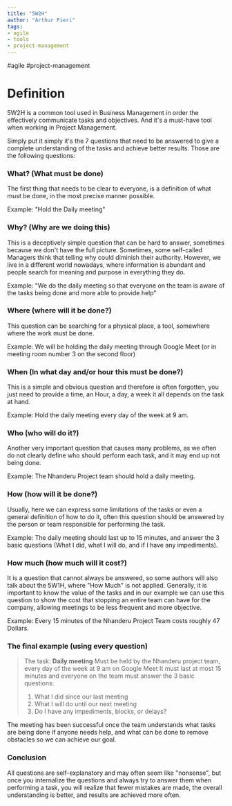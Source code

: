 ```yaml
---
title: "5W2H"
author: "Arthur Pieri"
tags: 
- agile
- tools
- project-management
---
```

#agile #project-management 
# Definition
5W2H is a common tool used in Business Management in order the effectively communicate tasks and objectives. And it's a must-have tool when working in Project Management.

Simply put it simply it's the 7 questions that need to be answered to give a complete understanding of the tasks and achieve better results. Those are the following questions:

### What? (What must be done)
The first thing that needs to be clear to everyone, is a definition of what must be done, in the most precise manner possible.

Example: "Hold the Daily meeting"

### Why? (Why are we doing this)
This is a deceptively simple question that can be hard to answer, sometimes because we don't have the full picture. Sometimes, some self-called Managers think that telling why could diminish their authority. However, we live in a different world nowadays, where information is abundant and people search for meaning and purpose in everything they do.

Example: "We do the daily meeting so that everyone on the team is aware of the tasks being done and more able to provide help"

### Where (where will it be done?)
This question can be searching for a physical place, a tool, somewhere where the work must be done.

Example: We will be holding the daily meeting through Google Meet (or in meeting room number 3 on the second floor)

### When (In what day and/or hour this must be done?)
This is a simple and obvious question and therefore is often forgotten, you just need to provide a time, an Hour, a day, a week it all depends on the task at hand.

Example: Hold the daily meeting every day of the week at 9 am.

### Who (who will do it?)

Another very important question that causes many problems, as we often do not clearly define who should perform each task, and it may end up not being done.

Example: The Nhanderu Project team should hold a daily meeting.

### How (how will it be done?)

Usually, here we can express some limitations of the tasks or even a general definition of how to do it, often this question should be answered by the person or team responsible for performing the task.

Example: The daily meeting should last up to 15 minutes, and answer the 3 basic questions (What I did, what I will do, and if I have any impediments).

### How much (how much will it cost?)

It is a question that cannot always be answered, so some authors will also talk about the 5W1H, where "How Much" is not applied. Generally, it is important to know the value of the tasks and in our example we can use this question to show the cost that stopping an entire team can have for the company, allowing meetings to be less frequent and more objective.

Example: Every 15 minutes of the Nhanderu Project Team costs roughly 47 Dollars.

### The final example (using every question)

> The task:
**Daily meeting**
Must be held by the Nhanderu project team, every day of the week at 9 am on Google Meet
It must last at most 15 minutes and everyone on the team must answer the 3 basic questions:
> 1. What I did since our last meeting
> 2. What I will do until our next meeting
> 3. Do I have any impediments, blocks, or delays?
> 
The meeting has been successful once the team understands what tasks are being done if anyone needs help, and what can be done to remove obstacles so we can achieve our goal.

### Conclusion

All questions are self-explanatory and may often seem like "nonsense", but once you internalize the questions and always try to answer them when performing a task, you will realize that fewer mistakes are made, the overall understanding is better, and results are achieved more often.